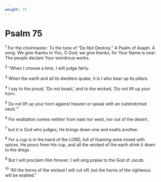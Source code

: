 ```yaml
---
weight: 75
---
```


# Psalm 75

<sup>1</sup> For the choirmaster: To the tune of “Do Not Destroy.” A Psalm of Asaph. A song. We give thanks to You, O God; we give thanks, for Your Name is near. The people declare Your wondrous works. 

<sup>2</sup> “When I choose a time, I will judge fairly. 

<sup>3</sup> When the earth and all its dwellers quake, it is I who bear up its pillars. 

<sup>4</sup> I say to the proud, ‘Do not boast,’ and to the wicked, ‘Do not lift up your horn. 

<sup>5</sup> Do not lift up your horn against heaven or speak with an outstretched neck.’” 

<sup>6</sup> For exaltation comes neither from east nor west, nor out of the desert, 

<sup>7</sup> but it is God who judges; He brings down one and exalts another. 

<sup>8</sup> For a cup is in the hand of the LORD, full of foaming wine mixed with spices. He pours from His cup, and all the wicked of the earth drink it down to the dregs. 

<sup>9</sup> But I will proclaim Him forever; I will sing praise to the God of Jacob. 

<sup>10</sup> “All the horns of the wicked I will cut off, but the horns of the righteous will be exalted.” 



